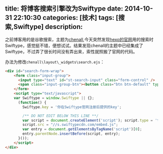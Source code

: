 title: 将博客搜索引擎改为Swiftype
date: 2014-10-31 22:10:30
categories: [技术]
tags: [搜索,Swiftype]
description: 
---
之前博客用的是谷歌搜索，主题为[chenall](https://github.com/chenall/hexo-theme-chenall),今天突然发现[hexo的官网](http://hexo.io/)用的搜索时Swiftype，感觉挺不错，便想试试。结果发现chenall的主题中已经集成了Swiftype，不过弄了很长时间没有弄出来，索性就照搬了官网的代码。

办法为修改`chenall\layout\_widgets\search.ejs`：
```html
<div id="search-form-wrap">
	<form class="input-group">
	  <input type="text" id="st-search-input" class="form-control" />
	  <span class="input-group-btn"><button class="btn btn-default" type="search"><i class="fa fa-search"></i></button></span>
	</form>
	<script type="text/javascript">
	var Swiftype = window.Swiftype || {};
	  (function() {
		Swiftype.key = '你在Swiftype官网注册后提供的key';

		/** DO NOT EDIT BELOW THIS LINE **/
		var script = document.createElement('script'); script.type = 'text/javascript'; script.async = true;
		script.src = "//s.swiftypecdn.com/embed.js";
		var entry = document.getElementsByTagName('script')[0];
		entry.parentNode.insertBefore(script, entry);
	  }());
	</script>
</div>
```